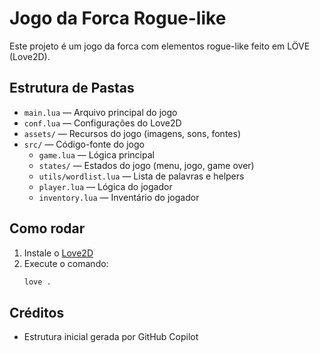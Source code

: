# Jogo da Forca Rogue-like

Este projeto é um jogo da forca com elementos rogue-like feito em LÖVE (Love2D).

## Estrutura de Pastas

- `main.lua` — Arquivo principal do jogo
- `conf.lua` — Configurações do Love2D
- `assets/` — Recursos do jogo (imagens, sons, fontes)
- `src/` — Código-fonte do jogo
  - `game.lua` — Lógica principal
  - `states/` — Estados do jogo (menu, jogo, game over)
  - `utils/wordlist.lua` — Lista de palavras e helpers
  - `player.lua` — Lógica do jogador
  - `inventory.lua` — Inventário do jogador

## Como rodar

1. Instale o [Love2D](https://love2d.org/)
2. Execute o comando:
   ```sh
   love .
   ```

## Créditos

- Estrutura inicial gerada por GitHub Copilot
